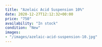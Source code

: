 ```yaml
---
title: "Azelaic Acid Suspension 10%"
date: 2020-12-27T12:12:32+00:00
price: "750"
availability: "In stock"
condition: "New"
images:
- "/images/azelaic-acid-suspension-10.jpg"
---
```


